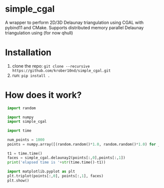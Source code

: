 # simple_cgal
A wrapper to perform 2D/3D Delaunay triangulation using CGAL with pybind11 and CMake. Supports distributed memory parallel Delaunay triangulation using (for now qhull)

# Installation
1. clone the repo: ```git clone --recursive https://github.com/krober10nd/simple_cgal.git```
2. run: ```pip install .```


# How does it work?

```python
 import random
 
 import numpy
 import simple_cgal
 
 import time
 
 num_points = 1000
 points = numpy.array([(random.random()*1.0, random.random()*1.0) for _ in range(num_points)])
 
 t1 = time.time()
 faces = simple_cgal.delaunay2(points[:,0],points[:,1])
 print('elapsed time is '+str(time.time()-t1))
 
 import matplotlib.pyplot as plt
 plt.triplot(points[:,0], points[:,1], faces)
 plt.show()
```

